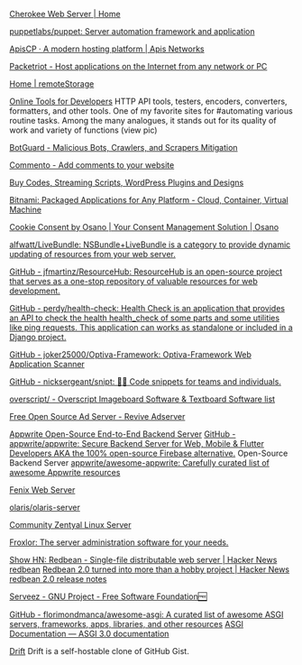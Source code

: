 
[Cherokee Web Server | Home](https://cherokee-project.com)

[puppetlabs/puppet: Server automation framework and application](https://github.com/puppetlabs/puppet)

[ApisCP · A modern hosting platform | Apis Networks](https://apiscp.com/)

[Packetriot - Host applications on the Internet from any network or PC](https://packetriot.com/)

[Home | remoteStorage](https://remotestorage.io/)

[Online Tools for Developers](https://extendsclass.com/)
HTTP API tools, testers, encoders, converters, formatters, and other tools.
One of my favorite sites for #automating various routine tasks. Among the many analogues, it stands out for its quality of work and variety of functions (view pic)

[BotGuard - Malicious Bots, Crawlers, and Scrapers Mitigation](https://botguard.net/en/home)

[Commento - Add comments to your website](https://commento.io/)

[Buy Codes, Streaming Scripts, WordPress Plugins and Designs](https://juicycodes.com/)

[Bitnami: Packaged Applications for Any Platform - Cloud, Container, Virtual Machine](https://bitnami.com/)

[Cookie Consent by Osano | Your Consent Management Solution | Osano](https://www.osano.com/cookieconsent)

[alfwatt/LiveBundle: NSBundle+LiveBundle is a category to provide dynamic updating of resources from your web server.](https://github.com/alfwatt/LiveBundle)

[GitHub - jfmartinz/ResourceHub: ResourceHub is an open-source project that serves as a one-stop repository of valuable resources for web development.](https://github.com/jfmartinz/ResourceHub)

[GitHub - perdy/health-check: Health Check is an application that provides an API to check the health health_check of some parts and some utilities like ping requests. This application can works as standalone or included in a Django project.](https://github.com/perdy/health-check)

[GitHub - joker25000/Optiva-Framework: Optiva-Framework Web Application Scanner](https://github.com/joker25000/Optiva-Framework)

[GitHub - nicksergeant/snipt: 👨‍💻 Code snippets for teams and individuals.](https://github.com/nicksergeant/snipt)

[overscript/ - Overscript Imageboard Software & Textboard Software list](https://overscript.net/)

[Free Open Source Ad Server - Revive Adserver](https://www.revive-adserver.com/)

[Appwrite Open-Source End-to-End Backend Server](https://appwrite.io/)
[GitHub - appwrite/appwrite: Secure Backend Server for Web, Mobile & Flutter Developers AKA the 100% open-source Firebase alternative.](https://github.com/appwrite/appwrite)
Open-Source Backend Server
[appwrite/awesome-appwrite: Carefully curated list of awesome Appwrite resources](https://github.com/appwrite/awesome-appwrite)

[Fenix Web Server](https://preview.fenixwebserver.com/)

[olaris/olaris-server](https://gitlab.com/olaris/olaris-server)

[Community Zentyal Linux Server](https://zentyal.com/community/)

[Froxlor: The server administration software for your needs.](https://froxlor.org/)

[Show HN: Redbean - Single-file distributable web server | Hacker News](https://news.ycombinator.com/item?id=26271117)
[redbean](https://redbean.dev/)
[Redbean 2.0 turned into more than a hobby project | Hacker News](https://news.ycombinator.com/item?id=31764521)
[redbean 2.0 release notes](https://justine.lol/redbean2/)

[Serveez - GNU Project - Free Software Foundation🆓](https://www.gnu.org/software/serveez)

[GitHub - florimondmanca/awesome-asgi: A curated list of awesome ASGI servers, frameworks, apps, libraries, and other resources](https://github.com/florimondmanca/awesome-asgi)
[ASGI Documentation — ASGI 3.0 documentation](https://asgi.readthedocs.io/en/latest/)

[Drift](https://drift.maxleiter.com/)
Drift is a self-hostable clone of GitHub Gist.
